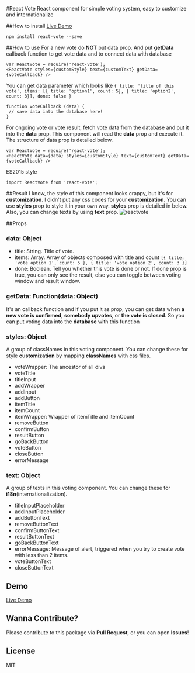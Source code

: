 #React Vote
React component for simple voting system, easy to customize and internationalize

##How to install
[Live Demo](https://www.zerocho.com/portfolio/ReactVote)
```
npm install react-vote --save
```

##How to use
For a new vote do **NOT** put data prop. And put **getData** callback function to get vote data and to connect data with database
```
var ReactVote = require('react-vote');
<ReactVote styles={customStyle} text={customText} getData={voteCallback} />
```
You can get data parameter which looks like `{ title: 'title of this vote', items: [{ title: 'option1', count: 5}, { title: 'option2', count: 3}], done: false }`
```
function voteCallback (data) {
 // save data into the database here!
}
```

For ongoing vote or vote result, fetch vote data from the database and put it into the **data** prop. This component will read the **data** prop and execute it. The structure of data prop is detailed below.
```
var ReactVote = require('react-vote');
<ReactVote data={data} styles={customStyle} text={customText} getData={voteCallback} />
```
ES2015 style
```
import ReactVote from 'react-vote';
```

##Result
I know, the style of this component looks crappy, but it's for **customization**. I didn't put any css codes for your **customization**. You can use **styles** prop to style it in your own way. **styles** prop is detailed in below. Also, you can change texts by using **text** prop. 
![reactvote](https://cloud.githubusercontent.com/assets/10962668/19221127/f819ae10-8e77-11e6-8fb5-4340fd32f770.png)

##Props
### data: Object
- title: String. Title of vote.
- items: Array. Array of objects composed with title and count 
`[{ title: 'vote option 1', count: 5 }, { title: 'vote option 2', count: 3 }]`
- done: Boolean. Tell you whether this vote is done or not. If done prop is true, you can only see the result, else you can toggle between voting window and result window.

### getData: Function(data: Object)
It's an callback function and if you put it as prop, you can get data when **a new vote is confirmed**, **somebody upvotes**, or **the vote is closed**. So you can put voting data into the **database** with this function

### styles: Object
A group of classNames in this voting component. You can change these for style **customization** by mapping **classNames** with css files.
- voteWrapper: The ancestor of all divs
- voteTitle
- titleInput
- addWrapper
- addInput
- addButton
- itemTitle
- itemCount
- itemWrapper: Wrapper of itemTitle and itemCount
- removeButton
- confirmButton
- resultButton
- goBackButton
- voteButton
- closeButton
- errorMessage

### text: Object
A group of texts in this voting component. You can change these for **i18n**(internationalization).
- titleInputPlaceholder
- addInputPlaceholder
- addButtonText
- removeButtonText
- confirmButtonText
- resultButtonText
- goBackButtonText
- errorMessage: Message of alert, triggered when you try to create vote with less than 2 items.
- voteButtonText
- closeButtonText

## Demo
[Live Demo](https://www.zerocho.com/portfolio/ReactVote)

## Wanna Contribute?
Please contribute to this package via **Pull Request**, or you can open **Issues**!

## License
MIT
